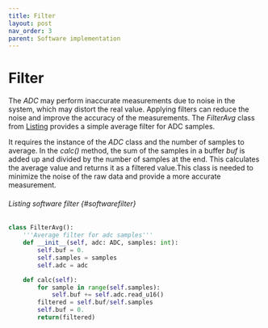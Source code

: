 ```yaml
---
title: Filter
layout: post
nav_order: 3
parent: Software implementation
---
```


# Filter

The *ADC* may perform inaccurate measurements due to noise in the
system, which may distort the real value. Applying filters can reduce
the noise and improve the accuracy of the measurements. The *FilterAvg*
class from [Listing](#softwarefilter) provides a simple average filter for
ADC samples.

It requires the instance of the *ADC* class and the number of samples to
average. In the *calc()* method, the sum of the samples in a buffer
*buf* is added up and divided by the number of samples at the end. This
calculates the average value and returns it as a filtered value.Ṫhis
class is needed to minimize the noise of the raw data and provide a more
accurate measurement.

###### Listing software filter {#softwarefilter}

```python
class FilterAvg():
    '''Average filter for adc samples'''
    def __init__(self, adc: ADC, samples: int):
        self.buf = 0.
        self.samples = samples
        self.adc = adc

    def calc(self):
        for sample in range(self.samples):
            self.buf += self.adc.read_u16()
        filtered = self.buf/self.samples
        self.buf = 0.
        return(filtered)
```
